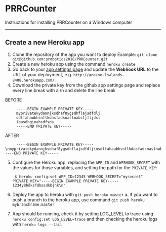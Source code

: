 # PRRCounter

Instructions for installing PRRCounter on a Windows computer

--------------

## Create a new Heroku app
1. Clone the repository of the app you want to deploy Example: `git clone git@github.com:probotics2018/PRRCounter.git`
2. Create a new heroku app using the command `heroku create`
3. Go back to your [app settings page](https://github.com/settings/apps) and update the **Webhook URL** to the URL of your deployment, e.g. `http://arcane-lowlands-8408.herokuapp.com/`.
4. Download the private key from the github app settings page and replace every line break with a \n and delete the line break
         
BEFORE
         
         -----BEGIN EXAMPLE PRIVATE KEY-----
         myprivatekydannjksdhaf8ygsdhflajsdfdlj
         sdlfahaubhsnflkdasfadsnaslnabsfjfljdsl
         ioasdhgioahsdfsda
         -----END PRIVATE KEY-----
AFTER

         -----BEGIN EXAMPLE PRIVATE KEY-----\nmyprivatekydannjksdhaf8ygsdhflajsdfdlj\nsdlfahaubhsnflkdasfadsnaslnabsfjfljdsl\nioasdhgioahsdfsda\n-----END PRIVATE KEY-----
5. Configure the Heroku app, replacing the `APP_ID` and `WEBHOOK_SECRET` with the values for those variables, and setting the path for the `PRIVATE_KEY`:

        $ heroku config:set APP_ID=12345 WEBHOOK_SECRET="mysecret" PRIVATE_KEY="-----BEGIN EXAMPLE PRIVATE KEY----- 1234y8hdksfdbasdkbjhk\n"
6. Deploy the app to heroku with `git push heroku master`
a. If you want to push a branch to the heroku app, use command `git push heroku mybranchname:master`
7. App should be running, check it by setting LOG_LEVEL to trace using `heroku config:set LOG_LEVEL=trace` and then checking the heroku logs with `heroku logs --tail`
